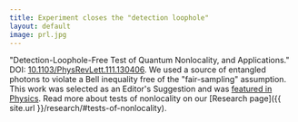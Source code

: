 ```yaml
---
title: Experiment closes the "detection loophole"
layout: default
image: prl.jpg
---
```


"Detection-Loophole-Free Test of Quantum Nonlocality, and Applications." DOI: [10.1103/PhysRevLett.111.130406](http://journals.aps.org/prl/abstract/10.1103/PhysRevLett.111.130406). We used a source of entangled photons to violate a Bell inequality free of the "fair-sampling" assumption. This work was selected as an Editor's Suggestion and was [featured in Physics](http://physics.aps.org/synopsis-for/10.1103/PhysRevLett.111.130406). Read more about tests of nonlocality on our [Research page]({{ site.url }}/research/#tests-of-nonlocality).